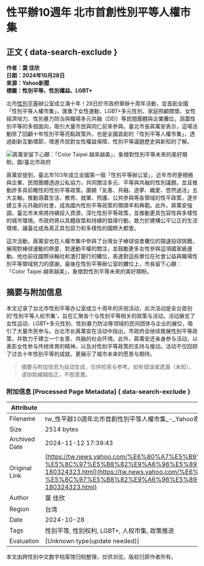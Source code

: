 # 性平辦10週年 北市首創性別平等人權市集

## 正文 { data-search-exclude }


**作者：葉 佳欣**  
**日期：2024年10月28日**  
**來源：Yahoo新聞**  
**標籤：性別平等、性別權益、LGBT+**

北市[性別平等](https://tw.news.yahoo.com/tag/性別平等)辦公室成立滿十年！28日於市政府舉辦十周年活動，並首創全國「性別平等人權市集」，匯集了女性運動、LGBT+多元性別、家庭照顧關懷、女性經濟培力、性別暴力防治與職場多元共融（DEI）等民間團體與企業攤位，涵蓋性別平等的多個面向，吸引大量市民與同仁前來參與。臺北市長蔣萬安表示，這場活動除了回顧十年性別平等亮點政策外，也是全國首創的「性別平等人權市集」，透過創新互動環節，增進市民對女性權益保障、性別平等議題歷史與新知的了解。

![蔣萬安留下心願：「Color Taipei 越來越美」，象徵對性別平等未來的美好期盼。圖/臺北市政府](https://s.yimg.com/ny/api/res/1.2/PrXjid_3gwX.f2L_brEOwA--/YXBwaWQ9aGlnaGxhbmRlcjt3PTk2MDtoPTY0MDtjZj13ZWJw/https://media.zenfs.com/ko/twjinmedia_com_366/80f5844b1538633dc697eb177ffef9f7)

蔣萬安提到，臺北市103年成立全國第一個「性別平等辦公室」，近年市府更積極與企業、民間團體透過公私協力，共同關注多元、平等與共融的性別議題。並且推動許多具前瞻性的性別平等政策。圍繞「友善、共融、逐夢、織愛、悠然過活」五大主軸，推動涵蓋生活、教育、就業、照護、公共參與等各領域的性平政策，逐步建立多元共融的社會，成為國內性別平等政策的領頭羊和典範。此外，蔣萬安強調，臺北市未來將持續投入資源，深化性別平等政策，並推動更具包容性與多樣性的城市環境。市政府將以具體政策和持續的倡導行動，致力於建構公平公正的生活環境，讓臺北成為真正具包容力和多樣性的國際大都會。

這次活動，蔣萬安也在人權市集中參與了台灣女子棒球協會攤位的競速投球挑戰，展現對棒球運動的熱愛、對運動平權的關注，並鼓勵更多女性參與這項國家級運動。他也前往國際扶輪社和渣打銀行的攤位，表達對這些單位在社會公益與職場性別平等領域努力的感謝。最後在性別平等辦公室的攤位上，市長留下心願：「Color Taipei 越來越美」，象徵對性別平等未來的美好期盼。
<!-- tcd_original_link https://tw.news.yahoo.com/%E6%80%A7%E5%B9%B3%E8%BE%A610%E9%80%B1%E5%B9%B4-%E5%8C%97%E5%B8%82%E9%A6%96%E5%89%B5%E6%80%A7%E5%88%A5%E5%B9%B3%E7%AD%89%E4%BA%BA%E6%AC%8A%E5%B8%82%E9%9B%86-180324323.html -->
## 摘要与附加信息

<!-- tcd_abstract -->
本文记录了台北市性别平等办公室成立十周年的庆祝活动，此次活动是全台首创的‘性别平等人权市集’，旨在汇聚各个与性别平等相关的政策与活动。活动展览了女性运动、LGBT+多元性别、性别暴力防治等领域的民间团体与企业的展位，吸引了大量市民参与。台北市长蔣萬安在活动中指出，市政府会继续推展性别平等政策，并致力于建立一个友善、共融的社会环境。此外，蔣萬安还亲身参与活动，以表彰女性参与传统体育的精神，以及对性别平等政策的支持与推动。活动不仅回顾了过去十年性别平等的成就，更展示了城市未来的愿景与期待。
<!-- tcd_abstract_end -->

> 摘要与附加信息为自动生成，仅供检索与参考。如有错误或遗漏（未知），请协助编辑指正，不胜感激。

### 附加信息 [Processed Page Metadata] { data-search-exclude }

| Attribute       | Value                                  |
|-----------------|----------------------------------------|
| Filename        | tw_性平辦10週年北市首創性別平等人權市集_-_Yahoo奇摩新聞.md                             |
| Size            | 2514 bytes                           |
| Archived Date   | 2024-11-12 17:39:43                             |
| Original Link   | [https://tw.news.yahoo.com/%E6%80%A7%E5%B9%B3%E8%BE%A610%E9%80%B1%E5%B9%B4-%E5%8C%97%E5%B8%82%E9%A6%96%E5%89%B5%E6%80%A7%E5%88%A5%E5%B9%B3%E7%AD%89%E4%BA%BA%E6%AC%8A%E5%B8%82%E9%9B%86-180324323.html](https://tw.news.yahoo.com/%E6%80%A7%E5%B9%B3%E8%BE%A610%E9%80%B1%E5%B9%B4-%E5%8C%97%E5%B8%82%E9%A6%96%E5%89%B5%E6%80%A7%E5%88%A5%E5%B9%B3%E7%AD%89%E4%BA%BA%E6%AC%8A%E5%B8%82%E9%9B%86-180324323.html)                       |
| Author          | 葉 佳欣                               |
| Region          | 台湾                               |
| Date            | 2024-10-28                                 |
| Tags            | 性别平等, 性别权利, LGBT+, 人权市集, 政策推进                                 |
| Evaluation            | [Unknown type(update needed)]                                 |
<!-- tcd_table_end -->

本文由跨性别中文数字档案馆归档整理，仅供浏览。版权归原作者所有。
